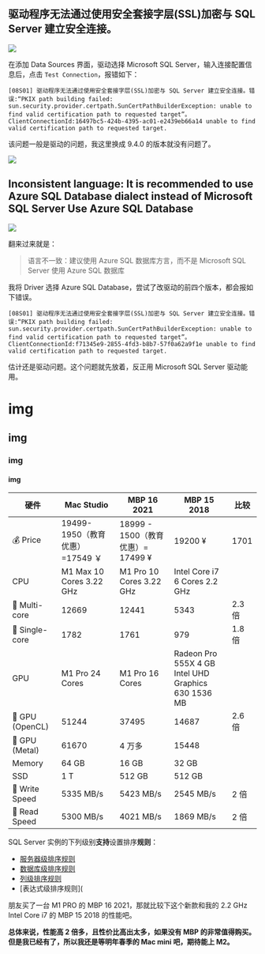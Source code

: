 

## 驱动程序无法通过使用安全套接字层(SSL)加密与 SQL Server 建立安全连接。

![](https://ppoffice.github.io/hexo-theme-icarus/gallery/screenshots/disqus-get-shortname.png)

在添加 Data Sources 界面，驱动选择 Microsoft SQL Server，输入连接配置信息后，点击 `Test Connection`，报错如下：

```basic
[08S01] 驱动程序无法通过使用安全套接字层(SSL)加密与 SQL Server 建立安全连接。错误:“PKIX path building failed: sun.security.provider.certpath.SunCertPathBuilderException: unable to find valid certification path to requested target”。 ClientConnectionId:16497bc5-424b-4395-ac01-e2439eb66a14 unable to find valid certification path to requested target.
```

该问题一般是驱动的问题，我这里换成 9.4.0 的版本就没有问题了。

![](https://cdn.jsdelivr.net/gh/ganzhixiong/img/blog/202204221221714.png)

## Inconsistent language: It is recommended to use Azure SQL Database dialect instead of Microsoft SQL Server Use Azure SQL Database

![](https://cdn.jsdelivr.net/gh/ganzhixiong/img/blog/202204221224784.png)

翻来过来就是：

> 语言不一致：建议使用 Azure SQL 数据库方言，而不是 Microsoft SQL Server 使用 Azure SQL 数据库

我将 Driver 选择 Azure SQL Database，尝试了改驱动的前四个版本，都会报如下错误。

```basic
[08S01] 驱动程序无法通过使用安全套接字层(SSL)加密与 SQL Server 建立安全连接。错误:“PKIX path building failed: sun.security.provider.certpath.SunCertPathBuilderException: unable to find valid certification path to requested target”。 ClientConnectionId:f71345e9-2855-4fd3-b8b7-57f0a62a9f1e unable to find valid certification path to requested target.
```

估计还是驱动问题。这个问题就先放着，反正用 Microsoft SQL Server 驱动能用。

# img
## img
### img
#### img

| 硬件           | Mac  Studio                     | MBP 16 2021                       | MBP 15 2018                                             | 比较   |
| -------------- | ------------------------------- | --------------------------------- | ------------------------------------------------------- | ------ |
| 💰 Price        | 19499-1950（教育优惠）=17549 ￥ | 18999 - 1500（教育优惠）= 17499 ¥ | 19200 ¥                                                 | 1701   |
| CPU            | M1 Max 10 Cores 3.22 GHz        | M1 Pro 10 Cores 3.22 GHz          | Intel Core i7 6 Cores 2.2 GHz                           |        |
| 💯 Multi-core   | 12669                           | 12441                             | 5343                                                    | 2.3 倍 |
| 💯 Single-core  | 1782                            | 1761                              | 979                                                     | 1.8 倍 |
| GPU            | M1 Pro 24 Cores                 | M1 Pro 16 Cores                   | Radeon Pro 555X 4 GB<br/>Intel UHD Graphics 630 1536 MB |        |
| 💯 GPU (OpenCL) | 51244                           | 37495                             | 14687                                                   | 2.6 倍 |
| 💯 GPU (Metal)  | 61670                           | 4 万多                            | 15448                                                   |        |
| Memory         | 64 GB                           | 16 GB                             | 32 GB                                                   |        |
| SSD            | 1 T                             | 512 GB                            | 512 GB                                                  |        |
| 💯 Write Speed  | 5335 MB/s                       | 5423 MB/s                         | 2545 MB/s                                               | 2 倍   |
| 💯 Read Speed   | 5300 MB/s                       | 4021 MB/s                         | 1869 MB/s                                               | 2 倍   |


SQL Server 实例的下列级别**支持**设置排序**规则**：

- [服务器级排序规则](https://docs.microsoft.com/zh-cn/sql/relational-databases/collations/collation-and-unicode-support?view=sql-server-ver15#Server-level-collations)
- [数据库级排序规则](https://docs.microsoft.com/zh-cn/sql/relational-databases/collations/collation-and-unicode-support?view=sql-server-ver15#Database-level-collations)
- [列级排序规则](https://docs.microsoft.com/zh-cn/sql/relational-databases/collations/collation-and-unicode-support?view=sql-server-ver15#Column-level-collations)
- [表达式级排序规则](


朋友买了一台 M1 PRO 的 MBP 16 2021，那就比较下这个新款和我的 2.2 GHz Intel Core i7 的 MBP 15 2018 的性能吧。

**总体来说，性能高 2 倍多，且性价比高出太多，如果没有 MBP 的非常值得购买。但是我已经有了，所以我还是等明年春季的 Mac mini 吧，期待能上 M2。**


